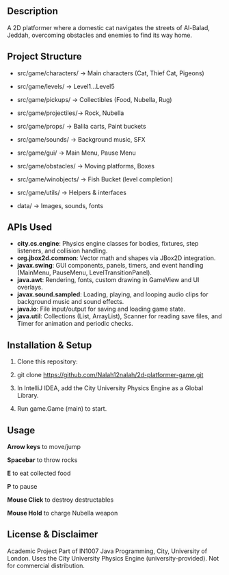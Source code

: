 ## Description

A 2D platformer where a domestic cat navigates the streets of Al-Balad,
Jeddah, overcoming obstacles and enemies to find its way home.



## Project Structure

- src/game/characters/ → Main characters (Cat, Thief Cat, Pigeons)

- src/game/levels/     → Level1…Level5

- src/game/pickups/    → Collectibles (Food, Nubella, Rug)

- src/game/projectiles/→ Rock, Nubella

- src/game/props/      → Balila carts, Paint buckets

- src/game/sounds/     → Background music, SFX

- src/game/gui/        → Main Menu, Pause Menu

- src/game/obstacles/  → Moving platforms, Boxes

- src/game/winobjects/ → Fish Bucket (level completion)

- src/game/utils/      → Helpers & interfaces

- data/                → Images, sounds, fonts


## APIs Used
- **city.cs.engine**: Physics engine classes for bodies, fixtures, step listeners, and collision handling.  
- **org.jbox2d.common**: Vector math and shapes via JBox2D integration.  
- **javax.swing**: GUI components, panels, timers, and event handling (MainMenu, PauseMenu, LevelTransitionPanel).  
- **java.awt**: Rendering, fonts, custom drawing in GameView and UI overlays.  
- **javax.sound.sampled**: Loading, playing, and looping audio clips for background music and sound effects.  
- **java.io**: File input/output for saving and loading game state.  
- **java.util**: Collections (List, ArrayList), Scanner for reading save files, and Timer for animation and periodic checks.


## Installation & Setup

1. Clone this repository:

2. git clone https://github.com/Nalah12nalah/2d-platformer-game.git

3. In IntelliJ IDEA, add the City University Physics Engine as a Global Library.

4. Run game.Game (main) to start.
   

## Usage

**Arrow keys** to move/jump

**Spacebar** to throw rocks

**E** to eat collected food

**P** to pause

**Mouse Click** to destroy destructables 

**Mouse Hold** to charge Nubella weapon


## License & Disclaimer

Academic Project Part of IN1007 Java Programming, City, University of London.
Uses the City University Physics Engine (university-provided). Not for commercial distribution.